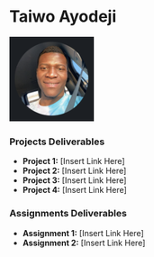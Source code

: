 # Taiwo Ayodeji

<img src="./assets/me.png" style="width:150px;"/>

### Projects Deliverables

- **Project 1:** [Insert Link Here]
- **Project 2:** [Insert Link Here]
- **Project 3:** [Insert Link Here]
- **Project 4:** [Insert Link Here]

### Assignments Deliverables

- **Assignment 1:** [Insert Link Here]
- **Assignment 2:** [Insert Link Here]
